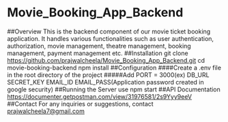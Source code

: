 # Movie_Booking_App_Backend
##Overview
This is the backend component of our movie ticket booking application. It handles various functionalities such as user authentication, authorization, movie management, theatre management, booking management, payment management etc.
##Installation
git clone https://github.com/prajwalcheela/Movie_Booking_App_Backend.git
cd movie-booking-backend
npm install
##Configuration
####Create a .env file in the root directory of the project
#####Add 
PORT = 3000(ex)
DB_URL 
SECRET_KEY
EMAIL_ID
EMAIL_PASS(Application password created in google security)
##Running the Server
use npm start
##API Documentation
https://documenter.getpostman.com/view/31976581/2s9Yyy9eeV
##Contact
For any inquiries or suggestions, contact prajwalcheela7@gmail.com
